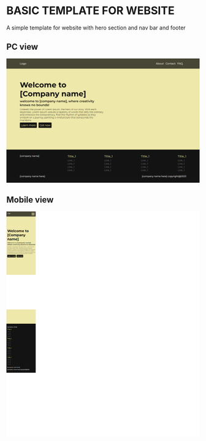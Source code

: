 # BASIC TEMPLATE FOR WEBSITE

A simple template for website 
with hero section and nav bar and footer

## PC view
![alt text](./images/full_page.png)


## Mobile view
![alt](./images/Mobile_page.png)


